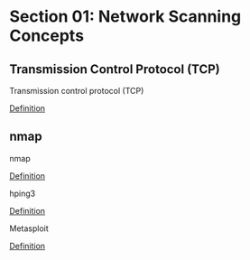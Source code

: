 # Section 01: Network Scanning Concepts

## Transmission Control Protocol (TCP)
Transmission control protocol (TCP)

[Definition](../definitions/definitions_T.md#transmission-control-protocol)

## nmap
nmap

[Definition](../definitions/definitions_N.md#nmap)

hping3

[Definition](../definitions/definitions_H.md#hping3)

Metasploit

[Definition](../definitions/definitions_M.md#metasploit)
